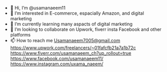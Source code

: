 - 👋 Hi, I’m @usamanaeem11
- 👀 I’m interested in E-commerce, espacially Amazon, and digital marketing
- 🌱 I’m currently learning many aspacts of digital marketing
- 💞️ I’m looking to collaborate on Upwork, fiverr insta Facebook and other platforms
- 📫 How to reach me 
Usamanaeem7005@gmail.com
https://www.upwork.com/freelancers/~01fafcfb21a7a1b72c
https://www.fiverr.com/usamanaeem_ch?up_rollout=true
https://www.facebook.com/usamanaeem11/
https://www.instagram.com/uxama_naeem/


<!---
usamanaeem11/usamanaeem11 is a ✨ E-commerce expert and copywriter ✨ repository because its `README.md` (this file) appears on your GitHub profile.
You can click the Preview link to take a look at your changes.
--->

